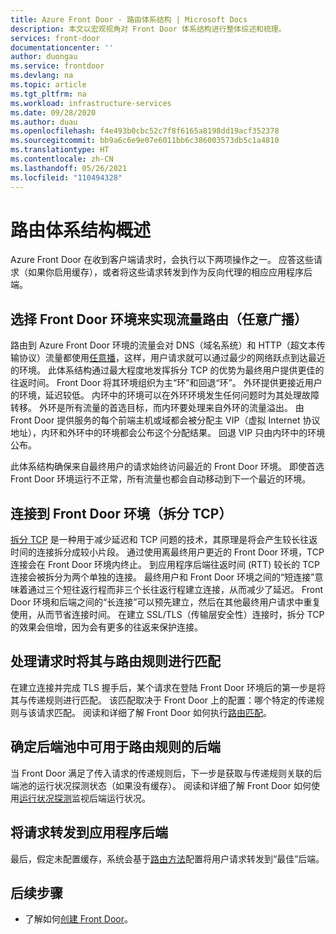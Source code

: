 ```yaml
---
title: Azure Front Door - 路由体系结构 | Microsoft Docs
description: 本文以宏观视角对 Front Door 体系结构进行整体综述和梳理。
services: front-door
documentationcenter: ''
author: duongau
ms.service: frontdoor
ms.devlang: na
ms.topic: article
ms.tgt_pltfrm: na
ms.workload: infrastructure-services
ms.date: 09/28/2020
ms.author: duau
ms.openlocfilehash: f4e493b0cbc52c7f8f6165a8198dd19acf352378
ms.sourcegitcommit: bb9a6c6e9e07e6011bb6c386003573db5c1a4810
ms.translationtype: HT
ms.contentlocale: zh-CN
ms.lasthandoff: 05/26/2021
ms.locfileid: "110494328"
---
```

# <a name="routing-architecture-overview"></a>路由体系结构概述

Azure Front Door 在收到客户端请求时，会执行以下两项操作之一。 应答这些请求（如果你启用缓存），或者将这些请求转发到作为反向代理的相应应用程序后端。

## <a name="selecting-the-front-door-environment-for-traffic-routing-anycast"></a><a name = "anycast"></a>选择 Front Door 环境来实现流量路由（任意广播）

路由到 Azure Front Door 环境的流量会对 DNS（域名系统）和 HTTP（超文本传输协议）流量都使用[任意播](https://en.wikipedia.org/wiki/Anycast)，这样，用户请求就可以通过最少的网络跃点到达最近的环境。 此体系结构通过最大程度地发挥拆分 TCP 的优势为最终用户提供更佳的往返时间。 Front Door 将其环境组织为主“环”和回退“环”。 外环提供更接近用户的环境，延迟较低。  内环中的环境可以在外环环境发生任何问题时为其处理故障转移。 外环是所有流量的首选目标，而内环要处理来自外环的流量溢出。 由 Front Door 提供服务的每个前端主机或域都会被分配主 VIP（虚拟 Internet 协议地址），内环和外环中的环境都会公布这个分配结果。 回退 VIP 只由内环中的环境公布。 

此体系结构确保来自最终用户的请求始终访问最近的 Front Door 环境。 即使首选 Front Door 环境运行不正常，所有流量也都会自动移动到下一个最近的环境。

## <a name="connecting-to-front-door-environment-split-tcp"></a><a name = "splittcp"></a>连接到 Front Door 环境（拆分 TCP）

[拆分 TCP](https://en.wikipedia.org/wiki/Performance-enhancing_proxy) 是一种用于减少延迟和 TCP 问题的技术，其原理是将会产生较长往返时间的连接拆分成较小片段。 通过使用离最终用户更近的 Front Door 环境，TCP 连接会在 Front Door 环境内终止。 到应用程序后端往返时间 (RTT) 较长的 TCP 连接会被拆分为两个单独的连接。 最终用户和 Front Door 环境之间的“短连接”意味着通过三个短往返行程而非三个长往返行程建立连接，从而减少了延迟。 Front Door 环境和后端之间的“长连接”可以预先建立，然后在其他最终用户请求中重复使用，从而节省连接时间。 在建立 SSL/TLS（传输层安全性）连接时，拆分 TCP 的效果会倍增，因为会有更多的往返来保护连接。

## <a name="processing-request-to-match-a-routing-rule"></a>处理请求时将其与路由规则进行匹配
在建立连接并完成 TLS 握手后，某个请求在登陆 Front Door 环境后的第一步是将其与传递规则进行匹配。 该匹配取决于 Front Door 上的配置：哪个特定的传递规则与该请求匹配。 阅读和详细了解 Front Door 如何执行[路由匹配](front-door-route-matching.md)。

## <a name="identifying-available-backends-in-the-backend-pool-for-the-routing-rule"></a>确定后端池中可用于路由规则的后端
当 Front Door 满足了传入请求的传递规则后，下一步是获取与传递规则关联的后端池的运行状况探测状态（如果没有缓存）。 阅读和详细了解 Front Door 如何使用[运行状况探测](front-door-health-probes.md)监视后端运行状况。

## <a name="forwarding-the-request-to-your-application-backend"></a>将请求转发到应用程序后端
最后，假定未配置缓存，系统会基于[路由方法](front-door-routing-methods.md)配置将用户请求转发到“最佳”后端。

## <a name="next-steps"></a>后续步骤

- 了解如何[创建 Front Door](quickstart-create-front-door.md)。

